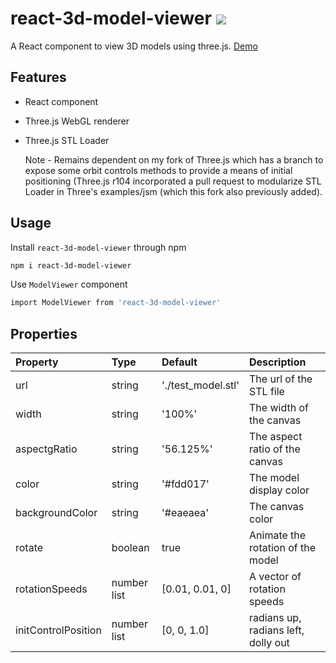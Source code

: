# react-3d-model-viewer [![](https://img.shields.io/npm/v/react-3d-model-viewer.svg)](https://www.npmjs.com/package/react-3d-model-viewer) 
A React component to view 3D models using three.js. [Demo](https://haafoo.github.io/react-3d-model-viewer/)

## Features
* React component
* Three.js WebGL renderer
* Three.js STL Loader

  Note - Remains dependent on my fork of Three.js which has a branch to expose some orbit controls
  methods to provide a means of initial positioning (Three.js r104 incorporated a pull request to
  modularize STL Loader in Three's examples/jsm (which this fork also previously added).

## Usage
Install `react-3d-model-viewer` through npm
```bash
npm i react-3d-model-viewer
```
Use `ModelViewer` component
```bash
import ModelViewer from 'react-3d-model-viewer'
```

## Properties
Property | Type | Default | Description
:-----------------------|:--------------|:--------------|:--------------------------------
url | string  | './test_model.stl'  | The url of the STL file
width | string | '100%' | The width of the canvas    
aspectgRatio | string | '56.125%' | The aspect ratio of the canvas
color | string | '#fdd017' | The model display color
backgroundColor | string | '#eaeaea' | The canvas color
rotate | boolean | true | Animate the rotation of the model
rotationSpeeds | number list | [0.01, 0.01, 0] | A vector of rotation speeds
initControlPosition | number list | [0, 0, 1.0] | radians up, radians left, dolly out 
